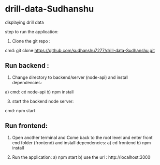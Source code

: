 # drill-data-Sudhanshu
displaying drill  data

step to run the application:

1) Clone the git repo :

cmd: git clone https://github.com/sudhanshu7277/drill-data-Sudhanshu.git

Run backend :
-------------

1) Change directory to backend/server (node-api) and install dependencies:

a) cmd: cd node-api
b) npm install

3) start the backend node server:

cmd: npm start


Run frontend:
-------------
1) Open another terminal and Come back to the root level and enter front end folder (frontend) and install dependencies:
a) cd frontend
b) npm install

2) Run the application:
a) npm start
b) use the url : http://localhost:3000
